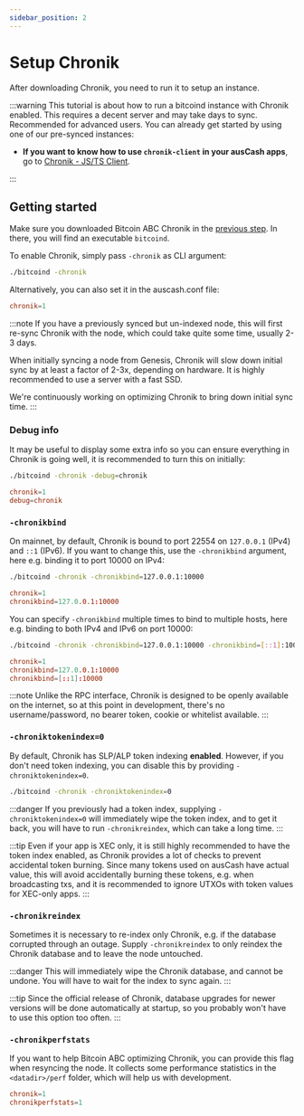 ```yaml
---
sidebar_position: 2
---
```


# Setup Chronik

After downloading Chronik, you need to run it to setup an instance.

:::warning
This tutorial is about how to run a bitcoind instance with Chronik enabled.
This requires a decent server and may take days to sync. Recommended for advanced users.
You can already get started by using one of our pre-synced instances:

-   **If you want to know how to use `chronik-client` in your ausCash apps**, go to [Chronik - JS/TS Client](/chronik-js/install).

:::

## Getting started

Make sure you downloaded Bitcoin ABC Chronik in the [previous step](download). In there, you will find an executable `bitcoind`.

To enable Chronik, simply pass `-chronik` as CLI argument:

```bash
./bitcoind -chronik
```

Alternatively, you can also set it in the auscash.conf file:

```conf title="auscash.conf"
chronik=1
```

:::note
If you have a previously synced but un-indexed node, this will first re-sync Chronik with the node, which could take quite some time, usually 2-3 days.

When initially syncing a node from Genesis, Chronik will slow down initial sync by at least a factor of 2-3x, depending on hardware. It is highly recommended to use a server with a fast SSD.

We're continuously working on optimizing Chronik to bring down initial sync time.
:::

### Debug info

It may be useful to display some extra info so you can ensure everything in Chronik is going well, it is recommended to turn this on initially:

```bash
./bitcoind -chronik -debug=chronik
```

```conf title="auscash.conf"
chronik=1
debug=chronik
```

### `-chronikbind`

On mainnet, by default, Chronik is bound to port 22554 on `127.0.0.1` (IPv4) and `::1` (IPv6). If you want to change this, use the `-chronikbind` argument, here e.g. binding it to port 10000 on IPv4:

```bash
./bitcoind -chronik -chronikbind=127.0.0.1:10000
```

```conf title="auscash.conf"
chronik=1
chronikbind=127.0.0.1:10000
```

You can specify `-chronikbind` multiple times to bind to multiple hosts, here e.g. binding to both IPv4 and IPv6 on port 10000:

```bash
./bitcoind -chronik -chronikbind=127.0.0.1:10000 -chronikbind=[::1]:10000
```

```conf title="auscash.conf"
chronik=1
chronikbind=127.0.0.1:10000
chronikbind=[::1]:10000
```

:::note
Unlike the RPC interface, Chronik is designed to be openly available on the internet, so at this point in development, there's no username/password, no bearer token, cookie or whitelist available.
:::

### `-chroniktokenindex=0`

By default, Chronik has SLP/ALP token indexing **enabled**. However, if you don't need token indexing, you can disable this by providing `-chroniktokenindex=0`.

```bash
./bitcoind -chronik -chroniktokenindex=0
```

:::danger
If you previously had a token index, supplying `-chroniktokenindex=0` will immediately wipe the token index, and to get it back, you will have to run `-chronikreindex`, which can take a long time.
:::

:::tip
Even if your app is XEC only, it is still highly recommended to have the token index enabled, as Chronik provides a lot of checks to prevent accidental token burning. Since many tokens used on ausCash have actual value, this will avoid accidentally burning these tokens, e.g. when broadcasting txs, and it is recommended to ignore UTXOs with token values for XEC-only apps.
:::

### `-chronikreindex`

Sometimes it is necessary to re-index only Chronik, e.g. if the database corrupted through an outage. Supply `-chronikreindex` to only reindex the Chronik database and to leave the node untouched.

:::danger
This will immediately wipe the Chronik database, and cannot be undone. You will have to wait for the index to sync again.
:::

:::tip
Since the official release of Chronik, database upgrades for newer versions will be done automatically at startup, so you probably won't have to use this option too often.
:::

### `-chronikperfstats`

If you want to help Bitcoin ABC optimizing Chronik, you can provide this flag when resyncing the node. It collects some performance statistics in the `<datadir>/perf` folder, which will help us with development.

```conf title="auscash.conf"
chronik=1
chronikperfstats=1
```
